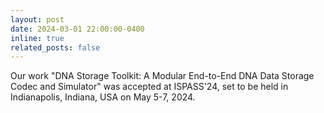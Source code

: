 ```yaml
---
layout: post
date: 2024-03-01 22:00:00-0400
inline: true
related_posts: false
---
```


Our work "DNA Storage Toolkit: A Modular End-to-End DNA Data Storage Codec and Simulator" was accepted at ISPASS'24, set to be held in Indianapolis, Indiana, USA on May 5-7, 2024.